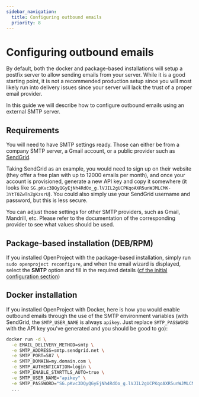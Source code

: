 ```yaml
---
sidebar_navigation:
  title: Configuring outbound emails
  priority: 8
---
```


# Configuring outbound emails

By default, both the docker and package-based installations will setup a postfix server to allow sending emails from your server. While it is a good starting point, it is not a recommended production setup since you will most likely run into delivery issues since your server will lack the trust of a proper email provider. 

In this guide we will describe how to configure outbound emails using an external SMTP server.

## Requirements

You will need to have SMTP settings ready. Those can either be from a company
SMTP server, a Gmail account, or a public provider such as
[SendGrid](https://www.sendgrid.com/).

Taking SendGrid as an example, you would need to sign up on their website (they
offer a free plan with up to 12000 emails per month), and once your account is
provisioned, generate a new API key and copy it somewhere (it looks like
`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`). You
could also simply use your SendGrid username and password, but this is less
secure.

You can adjust those settings for other SMTP providers, such as Gmail,
Mandrill, etc. Please refer to the documentation of the corresponding provider
to see what values should be used.

## Package-based installation (DEB/RPM)

If you installed OpenProject with the package-based installation, simply run `sudo openproject reconfigure`, and when the email wizard is displayed, select the **SMTP** option and fill in the required details ([cf the initial configuration section](../../installation/packaged/#step-4-outgoing-email-configuration))

## Docker installation

If you installed OpenProject with Docker, here is how you would enable outbound
emails through the use of the SMTP environment variables (with SendGrid, the
`SMTP_USER_NAME` is always `apikey`. Just replace `SMTP_PASSWORD` with the API
key you've generated and you should be good to
go):

```bash
docker run -d \
  -e EMAIL_DELIVERY_METHOD=smtp \
  -e SMTP_ADDRESS=smtp.sendgrid.net \
  -e SMTP_PORT=587 \
  -e SMTP_DOMAIN=my.domain.com \
  -e SMTP_AUTHENTICATION=login \
  -e SMTP_ENABLE_STARTTLS_AUTO=true \
  -e SMTP_USER_NAME="apikey" \
  -e SMTP_PASSWORD="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" \
  ...
```
